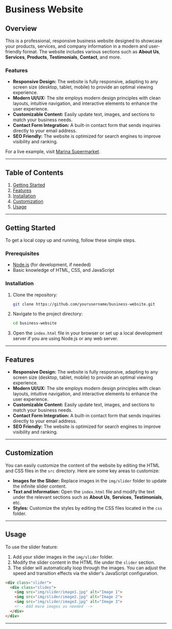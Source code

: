 
# Business Website

## Overview
This is a professional, responsive business website designed to showcase your products, services, and company information in a modern and user-friendly format. The website includes various sections such as **About Us**, **Services**, **Products**, **Testimonials**, **Contact**, and more.

### Features
- **Responsive Design:** The website is fully responsive, adapting to any screen size (desktop, tablet, mobile) to provide an optimal viewing experience.
- **Modern UI/UX:** The site employs modern design principles with clean layouts, intuitive navigation, and interactive elements to enhance the user experience.
- **Customizable Content:** Easily update text, images, and sections to match your business needs.
- **Contact Form Integration:** A built-in contact form that sends inquiries directly to your email address.
- **SEO Friendly:** The website is optimized for search engines to improve visibility and ranking.

For a live example, visit [Marina Supermarket](https://www.marinasupermarket.in/).

---

## Table of Contents
1. [Getting Started](#getting-started)
2. [Features](#features)
3. [Installation](#installation)
4. [Customization](#customization)
5. [Usage](#usage)

---

## Getting Started

To get a local copy up and running, follow these simple steps.

### Prerequisites
- [Node.js](https://nodejs.org/) (for development, if needed)
- Basic knowledge of HTML, CSS, and JavaScript

### Installation

1. Clone the repository:
   ```bash
   git clone https://github.com/yourusername/business-website.git
   ```
   
2. Navigate to the project directory:
   ```bash
   cd business-website
   ```
   
3. Open the `index.html` file in your browser or set up a local development server if you are using Node.js or any web server.

---

## Features

- **Responsive Design:** The website is fully responsive, adapting to any screen size (desktop, tablet, mobile) to provide an optimal viewing experience.
- **Modern UI/UX:** The site employs modern design principles with clean layouts, intuitive navigation, and interactive elements to enhance the user experience.
- **Customizable Content:** Easily update text, images, and sections to match your business needs.
- **Contact Form Integration:** A built-in contact form that sends inquiries directly to your email address.
- **SEO Friendly:** The website is optimized for search engines to improve visibility and ranking.

---

## Customization

You can easily customize the content of the website by editing the HTML and CSS files in the `src` directory. Here are some key areas to customize:

- **Images for the Slider:** Replace images in the `img/slider` folder to update the infinite slider content.
- **Text and Information:** Open the `index.html` file and modify the text under the relevant sections such as **About Us**, **Services**, **Testimonials**, etc.
- **Styles:** Customize the styles by editing the CSS files located in the `css` folder.

---

## Usage

To use the slider feature:

1. Add your slider images in the `img/slider` folder.
2. Modify the slider content in the HTML file under the `slider` section.
3. The slider will automatically loop through the images. You can adjust the speed and transition effects via the slider's JavaScript configuration.

```html
<div class="slider">
  <div class="slides">
    <img src="img/slider/image1.jpg" alt="Image 1">
    <img src="img/slider/image2.jpg" alt="Image 2">
    <img src="img/slider/image3.jpg" alt="Image 3">
    <!-- Add more images as needed -->
  </div>
</div>
```

---

